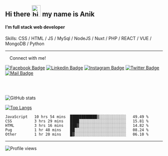 ## Hi there <img src="https://user-images.githubusercontent.com/1303154/88677602-1635ba80-d120-11ea-84d8-d263ba5fc3c0.gif" width="28px" height="36" alt="hi"> my name is Anik

#### I’m full stack web developer

Skills:  CSS / HTML / JS / MySql / NodeJS / Nuxt / PHP / REACT / VUE / MongoDB / Python


---

&emsp;Connect with me!

<a href="https://www.facebook.com/anik.aritro" target="_blank">![Facebook Badge](https://img.shields.io/badge/Facebook-1877F2?style=for-the-badge&logo=facebook&logoColor=white)</a> [![Linkedin Badge](https://img.shields.io/badge/LinkedIn-0077B5?style=for-the-badge&logo=linkedin&logoColor=white)](https://www.linkedin.com/in/anik-hossain-dev) [![Instagram Badge](https://img.shields.io/badge/Instagram-E4405F?style=for-the-badge&logo=instagram&logoColor=white)](https://www.instagram.com/aritro.anik) [![Twitter Badge](https://img.shields.io/badge/Twitter-1DA1F2?style=for-the-badge&logo=twitter&logoColor=white)](https://twitter.com/AritroAnik) [![Mail Badge](https://img.shields.io/badge/Gmail-D14836?style=for-the-badge&logo=gmail&logoColor=white)](mailto:anik.wdev@gmail.com)

</br>
</br>


![GitHub stats](https://github-readme-stats.vercel.app/api?username=anik-hossain&show_icons=true&theme=monokai)

[![Top Langs](https://github-readme-stats.vercel.app/api/top-langs/?username=anik-hossain&layout=compact&theme=monokai)](https://github.com/anik-hossain)

<!--START_SECTION:waka-->

```text
JavaScript   10 hrs 54 mins  ████████████▒░░░░░░░░░░░░   49.49 %
CSS          3 hrs 29 mins   ████░░░░░░░░░░░░░░░░░░░░░   15.81 %
HTML         3 hrs 16 mins   ███▓░░░░░░░░░░░░░░░░░░░░░   14.82 %
Pug          1 hr 48 mins    ██░░░░░░░░░░░░░░░░░░░░░░░   08.24 %
Other        1 hr 20 mins    █▓░░░░░░░░░░░░░░░░░░░░░░░   06.10 %
```

<!--END_SECTION:waka-->
---

![Profile views](https://gpvc.arturio.dev/anik-hossain)  
